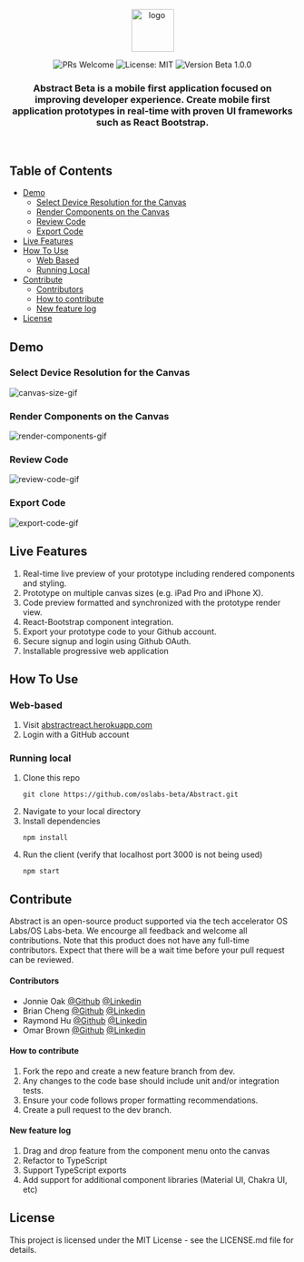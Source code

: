 <p align="center">
  <img src="https://raw.githubusercontent.com/oslabs-beta/Abstract/6de73799fc2d3bd23528b992127c5a932550db89/readme-assets/Asset_10.svg" alt="logo" style="height: 75px">
</p>

<p align="center">
  <img src="https://camo.githubusercontent.com/b0ad703a46e8b249ef2a969ab95b2cb361a2866ecb8fe18495a2229f5847102d/68747470733a2f2f696d672e736869656c64732e696f2f62616467652f5052732d77656c636f6d652d627269676874677265656e2e737667" alt="PRs Welcome" data-canonical-src="https://img.shields.io/badge/PRs-welcome-brightgreen.svg" style="max-width: 100%;">

  <img src="https://camo.githubusercontent.com/5fab2edf3816ef9fb3ebcaf6e613fa7b40ff7652ec69e5f6e7f695aa24bf5ce6/68747470733a2f2f696d672e736869656c64732e696f2f62616467652f4c6963656e73652d4d49542d626c75652e737667" alt="License: MIT" data-canonical-src="https://img.shields.io/badge/License-MIT-blue.svg" style="max-width: 100%;">

  <img src="https://img.shields.io/badge/Release-Beta%20--%201.0-lightgrey" alt="Version Beta 1.0.0" data-canonical-src="https://img.shields.io/badge/Release-Beta%20--%201.0-lightgrey" style="max-width: 100%;">
</p>

<h3 align="center">Abstract Beta is a mobile first application focused on improving developer experience. Create mobile first application prototypes in real-time with proven UI frameworks such as React Bootstrap.</h3>

</br>

## Table of Contents
* [Demo](#demo)
  + [Select Device Resolution for the Canvas](#select-device-resolution-for-the-canvas)
  + [Render Components on the Canvas](#render-components-on-the-canvas)
  + [Review Code](#review-code)
  + [Export Code](#export-code)
* [Live Features](#live-features)
* [How To Use](#how-to-use)
  + [Web Based](#web-based)
  + [Running Local](#running-local)
* [Contribute](#how-to-use)
  + [Contributors](#contributors)
  + [How to contribute](#how-to-contribute)
  + [New feature log](#new-feature-log)
* [License](#license)

## Demo
### Select Device Resolution for the Canvas
<img src="https://github.com/oslabs-beta/Abstract/blob/jonnie/readme-assets/switch-canvas.GIF?raw=true" alt="canvas-size-gif" style="max-width: 75%;">

### Render Components on the Canvas
<img src="https://github.com/oslabs-beta/Abstract/blob/jonnie/readme-assets/render-components.GIF?raw=true" alt="render-components-gif" style="max-width: 75%;">

### Review Code
<img src="https://github.com/oslabs-beta/Abstract/blob/jonnie/readme-assets/review-code.GIF?raw=true" alt="review-code-gif" style="max-width: 75%;">

### Export Code
<img src="https://github.com/oslabs-beta/Abstract/blob/jonnie/readme-assets/export-code.GIF?raw=true" alt="export-code-gif" style="max-width: 75%;">

## Live Features
1. Real-time live preview of your prototype including rendered components and styling.
2. Prototype on multiple canvas sizes (e.g. iPad Pro and iPhone X).
3. Code preview formatted and synchronized with the prototype render view.
4. React-Bootstrap component integration.
5. Export your prototype code to your Github account.
6. Secure signup and login using Github OAuth.
7. Installable progressive web application

## How To Use
### Web-based
1. Visit [abstractreact.herokuapp.com](https://abstractreact.herokuapp.com)
2. Login with a GitHub account
### Running local
1. Clone this repo
    ```
    git clone https://github.com/oslabs-beta/Abstract.git
    ```
2. Navigate to your local directory
3. Install dependencies
    ```
    npm install
    ```
4. Run the client (verify that localhost port 3000 is not being used)
    ```
    npm start
    ```

## Contribute
Abstract is an open-source product supported via the tech accelerator OS Labs/OS Labs-beta. We encourge all feedback and welcome all contributions. Note that this product does not have any full-time contributors. Expect that there will be a wait time before your pull request can be reviewed.

#### Contributors
- Jonnie Oak [@Github](https://github.com/oakj) [@Linkedin](https://www.linkedin.com/in/oakj28/)
- Brian Cheng [@Github](https://github.com/chengbrian9) [@Linkedin](https://www.linkedin.com/in/brian-cheng24/)
- Raymond Hu [@Github](https://github.com/rhu0) [@Linkedin](https://www.linkedin.com/in/raymond-hu-3b18231a2/)
- Omar Brown [@Github](https://github.com/rashadhndrxx) [@Linkedin](https://www.linkedin.com/in/omar-b-76892521b/)

#### How to contribute
1. Fork the repo and create a new feature branch from dev.
2. Any changes to the code base should include unit and/or integration tests.
3. Ensure your code follows proper formatting recommendations.
4. Create a pull request to the dev branch.

#### New feature log
1. Drag and drop feature from the component menu onto the canvas
2. Refactor to TypeScript
3. Support TypeScript exports
4. Add support for additional component libraries (Material UI, Chakra UI, etc)

## License
This project is licensed under the MIT License - see the LICENSE.md file for details.